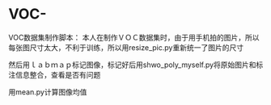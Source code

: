 # VOC-
VOC数据集制作脚本：
本人在制作ＶＯＣ数据集时，由于用手机拍的图片，所以每张图尺寸太大，不利于训练，所以用resize_pic.py重新统一了图片的尺寸

然后用ｌａｂｍａｐ标记图像，标记好后用shwo_poly_myself.py将原始图片和标注信息整合，查看是否有问题

用mean.py计算图像均值


